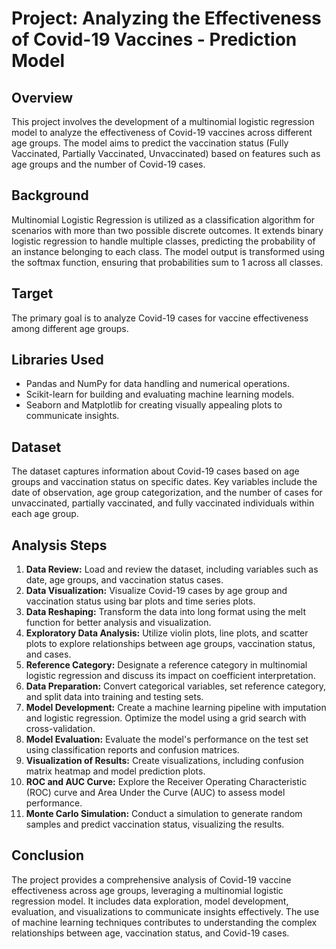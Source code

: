 # Project: Analyzing the Effectiveness of Covid-19 Vaccines - Prediction Model

## Overview
This project involves the development of a multinomial logistic regression model to analyze the effectiveness of Covid-19 vaccines across different age groups. The model aims to predict the vaccination status (Fully Vaccinated, Partially Vaccinated, Unvaccinated) based on features such as age groups and the number of Covid-19 cases.

## Background
Multinomial Logistic Regression is utilized as a classification algorithm for scenarios with more than two possible discrete outcomes. It extends binary logistic regression to handle multiple classes, predicting the probability of an instance belonging to each class. The model output is transformed using the softmax function, ensuring that probabilities sum to 1 across all classes.

## Target
The primary goal is to analyze Covid-19 cases for vaccine effectiveness among different age groups.

## Libraries Used
- Pandas and NumPy for data handling and numerical operations.
- Scikit-learn for building and evaluating machine learning models.
- Seaborn and Matplotlib for creating visually appealing plots to communicate insights.

## Dataset
The dataset captures information about Covid-19 cases based on age groups and vaccination status on specific dates. Key variables include the date of observation, age group categorization, and the number of cases for unvaccinated, partially vaccinated, and fully vaccinated individuals within each age group.

## Analysis Steps
1. **Data Review:** Load and review the dataset, including variables such as date, age groups, and vaccination status cases.
2. **Data Visualization:** Visualize Covid-19 cases by age group and vaccination status using bar plots and time series plots.
3. **Data Reshaping:** Transform the data into long format using the melt function for better analysis and visualization.
4. **Exploratory Data Analysis:** Utilize violin plots, line plots, and scatter plots to explore relationships between age groups, vaccination status, and cases.
5. **Reference Category:** Designate a reference category in multinomial logistic regression and discuss its impact on coefficient interpretation.
6. **Data Preparation:** Convert categorical variables, set reference category, and split data into training and testing sets.
7. **Model Development:** Create a machine learning pipeline with imputation and logistic regression. Optimize the model using a grid search with cross-validation.
8. **Model Evaluation:** Evaluate the model's performance on the test set using classification reports and confusion matrices.
9. **Visualization of Results:** Create visualizations, including confusion matrix heatmap and model prediction plots.
10. **ROC and AUC Curve:** Explore the Receiver Operating Characteristic (ROC) curve and Area Under the Curve (AUC) to assess model performance.
11. **Monte Carlo Simulation:** Conduct a simulation to generate random samples and predict vaccination status, visualizing the results.

## Conclusion
The project provides a comprehensive analysis of Covid-19 vaccine effectiveness across age groups, leveraging a multinomial logistic regression model. It includes data exploration, model development, evaluation, and visualizations to communicate insights effectively. The use of machine learning techniques contributes to understanding the complex relationships between age, vaccination status, and Covid-19 cases.
